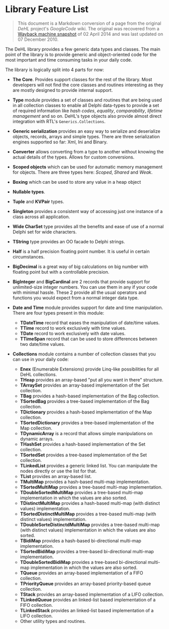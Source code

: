 # Library Feature List

> This document is a Markdown conversion of a page from the original *DeHL* project's *GoogleCode* wiki. The original was recovered from a [Wayback machine snapshot](http://web.archive.org/web/20140402003803/http://code.google.com/p/delphilhlplib/wiki/FeatureList) of 02 April 2014 and was last updated on 07 December 2010.

The DeHL library provides a few generic data types and classes. The main point of the library is to provide generic and object-oriented code for the most important and time consuming tasks in your daily code.

The library is logically split into 4 parts for now:

* **The Core**. Provides support classes for the rest of the library. Most developers will not find the core classes and routines interesting as they are mostly designed to provide internal support.

* **Type** module provides a set of classes and routines that are being used in all collection classes to enable all Delphi data-types to provide a set of required information like *hash codes*, *equality*, *comparability*, *lifetime management* and so on. DeHL's type objects also provide almost direct integration with RTL's `Generics.Collections`.

* **Generic serialization** provides an easy way to serialize and deserialize objects, records, arrays and simple types. There are three serialization engines supported so far: Xml, Ini and Binary.

* **Converter** allows converting from a type to another without knowing the actual details of the types. Allows for custom conversions.

* **Scoped objects** which can be used for automatic memory management for objects. There are three types here: *Scoped*, *Shared* and *Weak*.

* **Boxing** which can be used to store any value in a heap object

* **Nullable types**.

* **Tuple** and **KVPair** types.

* **Singleton** provides a consistent way of accessing just one instance of a class across all application.

* **Wide CharSet** type provides all the benefits and ease of use of a normal Delphi set for wide characters.

* **TString** type provides an OO facade to Delphi strings.

* **Half** is a half precision floating point number. It is useful in certain circumstances.

* **BigDecimal** is a great way of big calculations on big number with floating point but with a controllable precision.

* **BigInteger** and **BigCardinal** are 2 records that provide support for unlimited-size integer numbers. You can use them in any if your code with minimal hassle. These 2 provide all the usual operators and functions you would expect from a normal integer data type.

* **Date and Time** module provides support for date and time manipulation. There are four types present in this module:

    * **TDateTime** record that eases the manipulation of date/time values.
    * **TTime** record to work exclusively with time values.
    * **TDate** record to work exclusively with date values.
    * **TTimeSpan** record that can be used to store differences between two date/time values.

* **Collections** module contains a number of collection classes that you can use in your daily code:

    * **Enex** (Enumerable Extensions) provide Linq-like possibilities for all DeHL collections.
    * **THeap** provides an array-based "put all you want in there" structure.
    * **TArraySet** provides an array-based implementation of the Set collection.
    * **TBag** provides a hash-based implementation of the Bag collection.
    * **TSortedBag** provides a tree-based implementation of the Bag collection.
    * **TDictionary** provides a hash-based implementation of the Map collection.
    * **TSortedDictionary** provides a tree-based implementation of the Map collection.
    * **TDynamicArray** is a record that allows simple manipulations on dynamic arrays.
    * **THashSet** provides a hash-based implementation of the Set collection.
    * **TSortedSet** provides a tree-based implementation of the Set collection.
    * **TLinkedList** provides a generic linked list. You can manipulate the nodes directly or use the list for that.
    * **TList** provides an array-based list.
    * **TMultiMap** provides a hash-based multi-map implementation.
    * **TSortedMultiMap** provides a tree-based multi-map implementation.
    * **TDoubleSortedMultiMap** provides a tree-based multi-map implementation in which the values are also sorted.
    * **TDistinctMultiMap** provides a hash-based multi-map (with distinct values) implementation.
    * **TSortedDistinctMultiMap** provides a tree-based multi-map (with distinct values) implementation.
    * **TDoubleSorteDistinctdMultiMap** provides a tree-based multi-map (with distinct values) implementation in which the values are also sorted.
    * **TBidiMap** provides a hash-based bi-directional multi-map implementation.
    * **TSortedBidiMap** provides a tree-based bi-directional multi-map implementation.
    * **TDoubleSortedBidiMap** provides a tree-based bi-directional multi-map implementation in which the values are also sorted.
    * **TQueue** provides an array-based implementation of a FIFO collection.
    * **TPriorityQueue** provides an array-based priority-based queue collection.
    * **TStack** provides an array-based implementation of a LIFO collection.
    * **TLinkedQueue** provides an linked-list based implementation of a FIFO collection.
    * **TLinkedStack** provides an linked-list based implementation of a LIFO collection.
    * Other utility types and routines.
